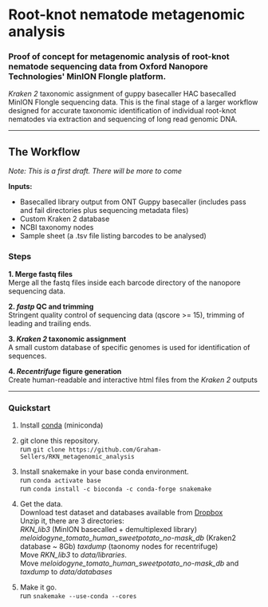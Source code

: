 # Root-knot nematode metagenomic analysis
### Proof of concept for metagenomic analysis of root-knot nematode sequencing data from Oxford Nanopore Technologies' MinION Flongle platform.

*Kraken 2* taxonomic assignment of guppy basecaller HAC basecalled MinION Flongle sequencing data. This is the final stage of a larger workflow designed for accurate taxonomic identification of individual root-knot nematodes via extraction and sequencing of long read genomic DNA.

---

## The Workflow
*Note: This is a first draft. There will be more to come*

**Inputs:**  
- Basecalled library output from ONT Guppy basecaller (includes pass and fail directories plus sequencing metadata files)  
- Custom Kraken 2 database
- NCBI taxonomy nodes
- Sample sheet (a .tsv file listing barcodes to be analysed)  

### **Steps**  

**1. Merge fastq files**  
Merge all the fastq files inside each barcode directory of the nanopore sequencing data.  

**2. *fastp* QC and trimming**  
Stringent quality control of sequencing data (qscore >= 15), trimming of leading and trailing ends.  

**3. *Kraken 2* taxonomic assignment**  
A small custom database of specific genomes is used for identification of sequences.  

**4. *Recentrifuge* figure generation**  
Create human-readable and interactive html files from the *Kraken 2* outputs

---

### Quickstart

1. Install [conda](https://docs.conda.io/projects/conda/en/latest/user-guide/install/) (miniconda)

2. git clone this repository.  
run `git clone https://github.com/Graham-Sellers/RKN_metagenomic_analysis`
    
3. Install snakemake in your base conda environment.  
run `conda activate base`  
run `conda install -c bioconda -c conda-forge snakemake`
    
4. Get the data.  
Download test dataset and databases available from [Dropbox](https://www.dropbox.com/sh/5izuwb2ks61xbqg/AACzjETDpjWZh-d8R_qxYzWxa?dl=0)   
Unzip it, there are 3 directories:  
    *RKN_lib3* (MinION basecalled + demultiplexed library)  
    *meloidogyne_tomato_human_sweetpotato_no-mask_db* (Kraken2 database ~ 8Gb)
    *taxdump* (taonomy nodes for recentrifuge)  
    Move *RKN_lib3* to *data/libraries*.  
Move *meloidogyne_tomato_human_sweetpotato_no-mask_db* and *taxdump* to *data/databases*

5. Make it go.  
run `snakemake --use-conda --cores`
